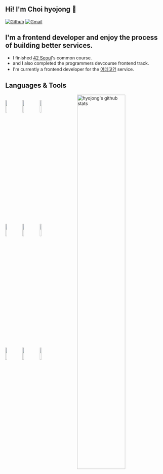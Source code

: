 ## Hi! I'm Choi hyojong 👋
[![Github](https://img.shields.io/badge/-Github-000?style=flat&logo=Github&logoColor=white)](https://github.com/bluedog129)
[![Gmail](https://img.shields.io/badge/-Gmail-c14438?style=flat&logo=Gmail&logoColor=white)](mailto:bluedog129@gmail.com)


## I'm a frontend developer and enjoy the process of building better services.
- I finished [42 Seoul](https://github.com/bluedog129/ft_main)'s common course.
- and I also completed the programmers devcourse frontend track.
- I'm currently a frontend developer for the [어데고?!](https://urdego.vercel.app/) service.

## Languages & Tools
<p>
  <a href="https://github.com/onimur/handle-path-oz">
    <img width="55%" align="right" alt="hyojong's github stats" src="https://github-readme-stats.vercel.app/api?username=bluedog129&show_icons=true&hide_border=true" />
  </a>
  <br />
  <!-- Your languages and tools. Be careful with the alignment. 
  You can use this sites to get logos: https://www.vectorlogo.zone or https://simpleicons.org/
  -->
  <code><img width="10%" src="https://www.vectorlogo.zone/logos/w3_html5/w3_html5-ar21.svg"></code>
  <code><img width="10%" src="https://www.vectorlogo.zone/logos/netlifyapp_watercss/netlifyapp_watercss-ar21.svg"></code>
  <code><img width="10%" src="https://www.vectorlogo.zone/logos/javascript/javascript-ar21.svg"></code>
  <br />
  <code><img width="10%" src="https://www.vectorlogo.zone/logos/vuejs/vuejs-ar21.svg"></code>
  <code><img width="10%" src="https://www.vectorlogo.zone/logos/figma/figma-ar21.svg"></code>
  <code><img width="10%" src="https://www.vectorlogo.zone/logos/docker/docker-ar21.svg"></code>
  <br />
  <code><img width="10%" src="https://www.vectorlogo.zone/logos/git-scm/git-scm-ar21.svg"></code>
  <code><img width="10%" src="https://www.vectorlogo.zone/logos/github/github-ar21.svg"></code>
  <code><img width="10%" src="https://www.vectorlogo.zone/logos/gnu_bash/gnu_bash-ar21.svg"></code>
</p>
